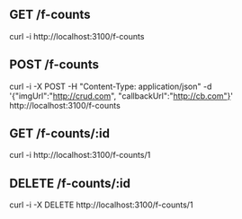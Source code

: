 ## GET /f-counts

curl -i http://localhost:3100/f-counts

## POST /f-counts

curl -i -X POST -H "Content-Type: application/json" -d '{"imgUrl":"http://crud.com", "callbackUrl":"http://cb.com"}' http://localhost:3100/f-counts

## GET /f-counts/:id

curl -i http://localhost:3100/f-counts/1

## DELETE /f-counts/:id

curl -i -X DELETE http://localhost:3100/f-counts/1